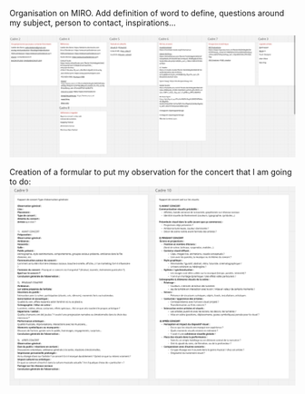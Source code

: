 Organisation on MIRO.
Add definition of word to define, questions around my subject, person to contact, inspirations...

![](Image/Miro_01.png)

Creation of a formular to put my observation for the concert that I am going to do:
![](Image/Miro_02.png)
